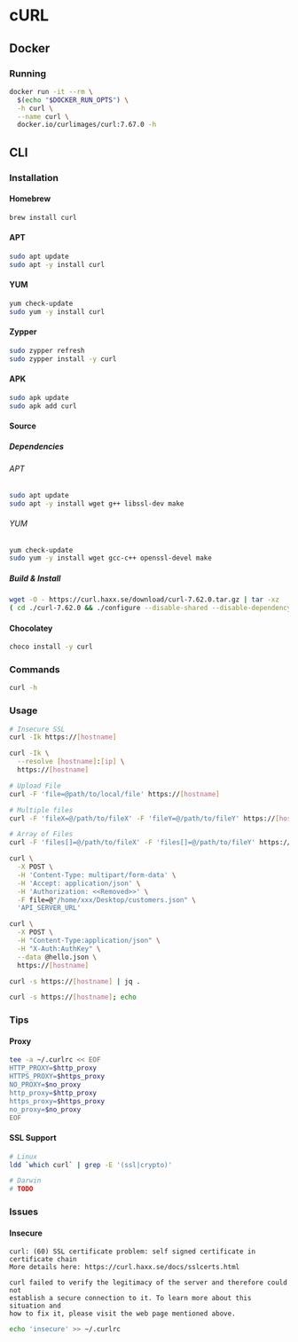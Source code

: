 # cURL

## Docker

### Running

```sh
docker run -it --rm \
  $(echo "$DOCKER_RUN_OPTS") \
  -h curl \
  --name curl \
  docker.io/curlimages/curl:7.67.0 -h
```

## CLI

### Installation

#### Homebrew

```sh
brew install curl
```

#### APT

```sh
sudo apt update
sudo apt -y install curl
```

#### YUM

```sh
yum check-update
sudo yum -y install curl
```

#### Zypper

```sh
sudo zypper refresh
sudo zypper install -y curl
```

#### APK

```sh
sudo apk update
sudo apk add curl
```

#### Source

##### Dependencies

###### APT

```sh
sudo apt update
sudo apt -y install wget g++ libssl-dev make
```

###### YUM

```sh
yum check-update
sudo yum -y install wget gcc-c++ openssl-devel make
```

##### Build & Install

```sh
wget -O - https://curl.haxx.se/download/curl-7.62.0.tar.gz | tar -xz
( cd ./curl-7.62.0 && ./configure --disable-shared --disable-dependency-tracking && make && sudo make install )
```

#### Chocolatey

```sh
choco install -y curl
```

### Commands

```sh
curl -h
```

### Usage

```sh
# Insecure SSL
curl -Ik https://[hostname]

curl -Ik \
  --resolve [hostname]:[ip] \
  https://[hostname]

# Upload File
curl -F 'file=@path/to/local/file' https://[hostname]

# Multiple files
curl -F 'fileX=@/path/to/fileX' -F 'fileY=@/path/to/fileY' https://[hostname]

# Array of Files
curl -F 'files[]=@/path/to/fileX' -F 'files[]=@/path/to/fileY' https://[hostname]

curl \
  -X POST \
  -H 'Content-Type: multipart/form-data' \
  -H 'Accept: application/json' \
  -H 'Authorization: <<Removed>>' \
  -F file=@"/home/xxx/Desktop/customers.json" \
  'API_SERVER_URL'

curl \
  -X POST \
  -H "Content-Type:application/json" \
  -H "X-Auth:AuthKey" \
  --data @hello.json \
  https://[hostname]

curl -s https://[hostname] | jq .

curl -s https://[hostname]; echo
```

### Tips

#### Proxy

```sh
tee -a ~/.curlrc << EOF
HTTP_PROXY=$http_proxy
HTTPS_PROXY=$https_proxy
NO_PROXY=$no_proxy
http_proxy=$http_proxy
https_proxy=$https_proxy
no_proxy=$no_proxy
EOF
```

#### SSL Support

```sh
# Linux
ldd `which curl` | grep -E '(ssl|crypto)'

# Darwin
# TODO
```

### Issues

<!-- ####

```log
curl: (52) Empty reply from server
```

TODO -->

<!-- ####

```log
curl: (35) error:1408F10B:SSL routines:ssl3_get_record:wrong version number
```

TODO -->

<!-- ####

```log

```

```sh
#
curl https://api.joind.in/v2.1/

#
php -r 'print_r(openssl_get_cert_locations());'
```

1. Help
2. SSL Proxying
3. Save Charles Root Certificate...

```sh
#
cat ./charles-ssl-proxying-certificate.pem >> /usr/local/etc/openssl/cert.pem

cat ./charles-ssl-proxying-certificate.pem >> /usr/local/etc/openssl@1.1/cert.pem
``` -->

#### Insecure

```log
curl: (60) SSL certificate problem: self signed certificate in certificate chain
More details here: https://curl.haxx.se/docs/sslcerts.html

curl failed to verify the legitimacy of the server and therefore could not
establish a secure connection to it. To learn more about this situation and
how to fix it, please visit the web page mentioned above.
```

```sh
echo 'insecure' >> ~/.curlrc
```

<!-- ####

```sh
echo 'connect-timeout = 0' >> ~/.curlrc
``` -->

<!-- ####

```log

```

```sh
sudo wget -O /etc/ssl/cacert.pem http://curl.haxx.se/ca/cacert.pem
sudo mv /etc/ssl/cert.pem /etc/ssl/cert.pem.bkp
sudo mv /etc/ssl/cacert.pem /etc/ssl/cert.pem
``` -->

<!-- ####

```log
curl: (35) OpenSSL SSL_connect: SSL_ERROR_SYSCALL in connection to [domain]:443
```

```sh
openssl s_client -connect [domain]:443
``` -->
